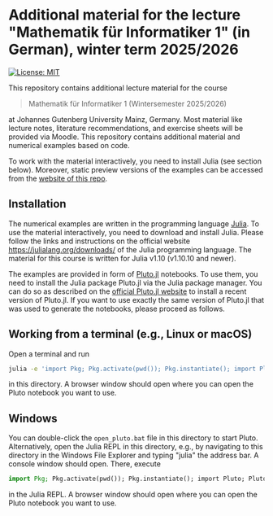 # Additional material for the lecture "Mathematik für Informatiker 1" (in German), winter term 2025/2026

[![License: MIT](https://img.shields.io/badge/License-MIT-success.svg)](https://opensource.org/licenses/MIT)

This repository contains additional lecture material for the course

> Mathematik für Informatiker 1 (Wintersemester 2025/2026)

at Johannes Gutenberg University Mainz, Germany. Most material like
lecture notes, literature recommendations, and exercise sheets will
be provided via Moodle. This repository contains additional material
and numerical examples based on code.

To work with the material interactively, you need to install Julia
(see section below). Moreover, static preview versions of the examples
can be accessed from the
[website of this repo](https://ranocha.de/2025_MfI1/).


## Installation

The numerical examples are written in the programming language
[Julia](https://julialang.org). To use the material interactively,
you need to download and install Julia. Please follow the links and
instructions on the official website
https://julialang.org/downloads/
of the Julia programming language. The material for this course
is written for Julia v1.10 (v1.10.10 and newer).

The examples are provided in form of
[Pluto.jl](https://github.com/fonsp/Pluto.jl)
notebooks. To use them, you  need to install the Julia package
Pluto.jl via the Julia package manager. You can do so as described
on the [official Pluto.jl website](https://plutojl.org/) to install
a recent version of Pluto.jl. If you want to use exactly the same
version of Pluto.jl that was used to generate the notebooks, please
proceed as follows.

## Working from a terminal (e.g., Linux or macOS)

Open a terminal and run

```bash
julia -e 'import Pkg; Pkg.activate(pwd()); Pkg.instantiate(); import Pluto; Pluto.run()'
```

in this directory. A browser window should open where you can
open the Pluto notebook you want to use.

## Windows

You can double-click the `open_pluto.bat` file in this directory to start Pluto.
Alternatively, open the Julia REPL in this directory, e.g., by navigating to this
directory in the Windows File Explorer and typing "julia" the address bar. A console
window should open. There, execute

```julia
import Pkg; Pkg.activate(pwd()); Pkg.instantiate(); import Pluto; Pluto.run()
```

in the Julia REPL. A browser window should open where you can
open the Pluto notebook you want to use.
